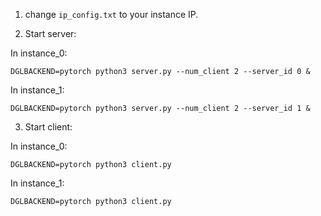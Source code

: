 1. change `ip_config.txt` to your instance IP.

2. Start server:

In instance_0:

`DGLBACKEND=pytorch python3 server.py --num_client 2 --server_id 0 &`

In instance_1:

`DGLBACKEND=pytorch python3 server.py --num_client 2 --server_id 1 &`

3. Start client:

In instance_0:

`DGLBACKEND=pytorch python3 client.py`

In instance_1:

`DGLBACKEND=pytorch python3 client.py`